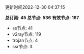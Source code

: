 更新时间2022-12-30 04:37:15

**总订阅: 45**
**总节点: 536**
**有效节点: 167**
- ss节点: 41
- v2ray节点: 119
- trojan节点: 4
- ssr节点: 3

